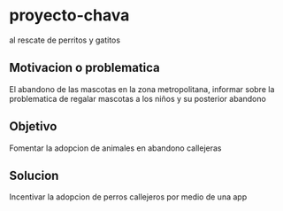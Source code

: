 # proyecto-chava
al rescate de perritos y gatitos
## Motivacion o problematica

El abandono de las mascotas en la zona metropolitana, informar sobre la problematica de regalar mascotas a los niños y su posterior abandono

## Objetivo

Fomentar la adopcion de animales en abandono callejeras

## Solucion

Incentivar la adopcion de perros callejeros por medio de una app
